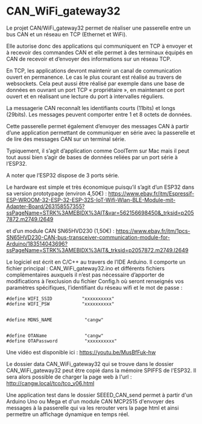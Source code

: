 # CAN_WiFi_gateway32

Le projet CAN/WiFi_gateway32 permet de réaliser une passerelle entre un bus CAN et un réseau en TCP (Ethernet et WiFi).

Elle autorise donc des applications qui communiquent en TCP à envoyer et à recevoir des commandes CAN et elle permet à des terminaux équipés en CAN de recevoir et d’envoyer des informations sur un réseau TCP.

En TCP, les applications devront maintenir un canal de communication ouvert en permanence. Le cas le plus courant est réalisé au travers de websockets. Cela peut aussi être réalisé par exemple dans une base de données en ouvrant un port TCP « propriétaire », en maintenant ce port ouvert et en réalisant une lecture du port à intervalles réguliers.

La messagerie CAN reconnaît les identifiants courts (11bits) et longs (29bits). Les messages peuvent comporter entre 1 et 8 octets de données.

Cette passerelle permet également d’envoyer des messages CAN à partir d’une application permettant de communiquer en série avec la passerelle et de lire des messages CAN sur un terminal série.

Typiquement, il s’agit d’application comme CoolTerm sur Mac mais il peut tout aussi bien s’agir de bases de données reliées par un port série à l’ESP32.

A noter que l’ESP32 dispose de 3 ports série. 

Le hardware est simple et très économique puisqu’il s’agit d’un ESP32 dans sa version prototypage (environ 4,50€) : https://www.ebay.fr/itm/Espressif-ESP-WROOM-32-ESP-32-ESP-32S-IoT-Wifi-Wlan-BLE-Module-mit-Adapter-Board/263158557355?ssPageName=STRK%3AMEBIDX%3AIT&var=562156698450&_trksid=p2057872.m2749.l2649


et d’un module CAN SN65HVD230 (1,50€) : https://www.ebay.fr/itm/1pcs-SN65HVD230-CAN-bus-transceiver-communication-module-for-Arduino/183514043696?ssPageName=STRK%3AMEBIDX%3AIT&_trksid=p2057872.m2749.l2649


Le logiciel est écrit en C/C++ au travers de l’IDE Arduino. Il comporte un fichier principal : CAN_WiFi_gateway32.ino et différents fichiers complémentaires auxquels il n’est pas nécessaire d’apporter de modifications à l’exclusion du fichier Config.h où seront renseignés vos paramètres spécifiques, l’identifiant du réseau wifi et le mot de passe :


	#define WIFI_SSID           "xxxxxxxxxx"
	#define WIFI_PSW            "xxxxxxxxxx"
	

	#define MDNS_NAME            "cangw"
	

	#define OTAName              "cangw"           
	#define OTAPassword          "xxxxxxxxxx"


Une vidéo est disponible ici : https://youtu.be/MusBfFuk-hw

Le dossier data CAN_WiFi_gateway32 qui se trouve dans le dossier CAN_WiFi_gateway32 peut être copié dans la mémoire SPIFFS de l'ESP32. Il sera alors possible de charger la page web à l'url : http://cangw.local/tco/tco_v06.html

Une application test dans le dossier SEEED_CAN_send permet à partir d'un Arduino Uno ou Mega et d'un module CAN MCP2515 d'envoyer des messages à la passerelle qui va les rerouter vers la page html et ainsi permettre un affichage dynamique en temps réel.


















